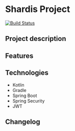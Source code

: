 # Shardis Project

[![Build Status](https://travis-ci.org/shardis/shardis.svg?branch=master)](https://travis-ci.org/shardis/shardis)

## Project description

## Features

## Technologies
* Kotlin
* Gradle
* Spring Boot
* Spring Security
* JWT

## Changelog

